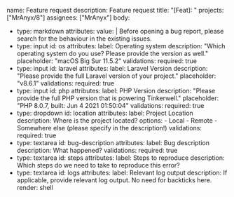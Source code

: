 name: Feature request
description: Feature request
title: "[Feat]: "
projects: ["MrAnyx/8"]
assignees: ["MrAnyx"]
body:
  - type: markdown
    attributes:
      value: |
        Before opening a bug report, please search for the behaviour in the existing issues. 
  - type: input
    id: os
    attributes:
      label: Operating system
      description: "Which operating system do you use? Please provide the version as well."
      placeholder: "macOS Big Sur 11.5.2"
    validations:
      required: true  
  - type: input
    id: laravel
    attributes:
      label: Laravel Version
      description: "Please provide the full Laravel version of your project."
      placeholder: "v8.6.1"
    validations:
      required: true
  - type: input
    id: php
    attributes:
      label: PHP Version
      description: "Please provide the full PHP version that is powering Tinkerwell."
      placeholder: "PHP 8.0.7, built: Jun  4 2021 01:50:04"
    validations:
      required: true
  - type: dropdown
    id: location
    attributes:
      label: Project Location
      description: Where is the project located?
      options:
        - Local
        - Remote
        - Somewhere else (please specify in the description!)
    validations:
      required: true
  - type: textarea
    id: bug-description
    attributes:
      label: Bug description
      description: What happened?
    validations:
      required: true
  - type: textarea
    id: steps
    attributes:
      label: Steps to reproduce
      description: Which steps do we need to take to reproduce this error?
  - type: textarea
    id: logs
    attributes:
      label: Relevant log output
      description: If applicable, provide relevant log output. No need for backticks here.
      render: shell
